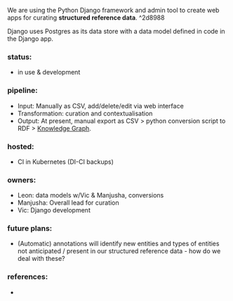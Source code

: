 We are using the Python Django framework and admin tool to create web apps for curating **structured reference data**. ^2d8988

Django uses Postgres as its data store with a data model defined in code in the Django app. 

### status:

- in use & development

### pipeline:

- Input: Manually as CSV, add/delete/edit via web interface
- Transformation: curation and contextualisation 
- Output: At present, manual export as CSV > python conversion script to RDF > [Knowledge Graph](Knowledge%20Graph%20(GraphDB).md). 

### hosted:

- CI in Kubernetes (DI-CI backups)

### owners:

- Leon: data models w/Vic & Manjusha, conversions
- Manjusha: Overall lead for curation
- Vic: Django development

### future plans:

- (Automatic) annotations will identify new entities and types of entities not anticipated / present in our structured reference data - how do we deal with these?

### references:

- 
